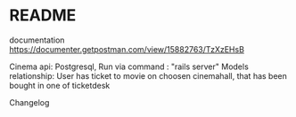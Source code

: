 # README
documentation
https://documenter.getpostman.com/view/15882763/TzXzEHsB

Cinema api: Postgresql, Run via command : "rails server"
Models relationship: User has ticket to movie on choosen cinemahall, that has been bought in one of ticketdesk


Changelog
	

